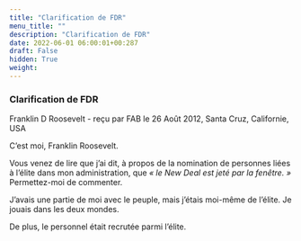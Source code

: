 ```yaml
---
title: "Clarification de FDR"
menu_title: ""
description: "Clarification de FDR"
date: 2022-06-01 06:00:01+00:287
draft: False
hidden: True
weight:
---
```

### Clarification de FDR

Franklin D Roosevelt - reçu par FAB le 26 Août 2012, Santa Cruz, Californie, USA

C’est moi, Franklin Roosevelt.

Vous venez de lire que j’ai dit, à propos de la nomination de personnes liées à l’élite dans mon administration, que *« le New Deal est jeté par la fenêtre. »* Permettez-moi de commenter.

J’avais une partie de moi avec le peuple, mais j’étais moi-même de l’élite. Je jouais dans les deux mondes.

De plus, le personnel était recrutée parmi l’élite.



